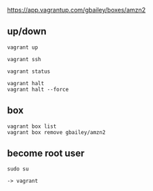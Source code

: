 https://app.vagrantup.com/gbailey/boxes/amzn2


## up/down
```
vagrant up

vagrant ssh

vagrant status

vagrant halt
vagrant halt --force
```

## box
```
vagrant box list
vagrant box remove gbailey/amzn2
```

## become root user
```
sudo su

-> vagrant
```